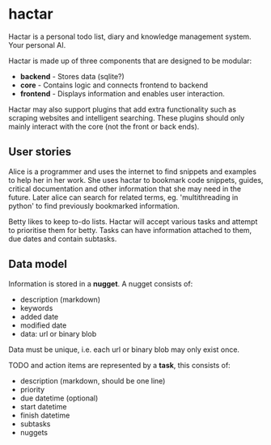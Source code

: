 hactar
======

Hactar is a personal todo list, diary and knowledge management system. Your
personal AI.


Hactar is made up of three components that are designed to be modular:

 * **backend** - Stores data (sqlite?)
 * **core** - Contains logic and connects frontend to backend
 * **frontend** - Displays information and enables user interaction.

Hactar may also support plugins that add extra functionality such as scraping
websites and intelligent searching. These plugins should only mainly interact
with the core (not the front or back ends).

User stories
------------

Alice is a programmer and uses the internet to find snippets and examples to
help her in her work. She uses hactar to bookmark code snippets, guides,
critical documentation and other information that she may need in the future.
Later alice can search for related terms, eg. 'multithreading in python' to
find previously bookmarked information.

Betty likes to keep to-do lists. Hactar will accept various tasks and
attempt to prioritise them for betty. Tasks can have information attached to
them, due dates and contain subtasks.

Data model
----------

Information is stored in a **nugget**. A nugget consists of:
 * description (markdown)
 * keywords
 * added date
 * modified date
 * data: url or binary blob

Data must be unique, i.e. each url or binary blob may only exist once.

TODO and action items are represented by a **task**, this consists of:
 * description (markdown, should be one line)
 * priority
 * due datetime (optional)
 * start datetime
 * finish datetime
 * subtasks
 * nuggets
